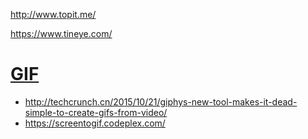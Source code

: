 
http://www.topit.me/

https://www.tineye.com/

# [GIF](https://giphy.com/)
* http://techcrunch.cn/2015/10/21/giphys-new-tool-makes-it-dead-simple-to-create-gifs-from-video/
* https://screentogif.codeplex.com/
